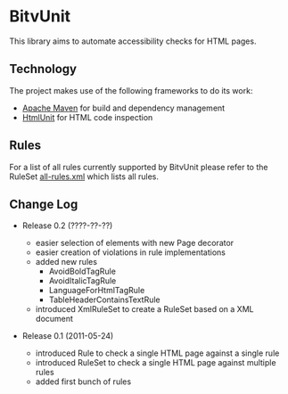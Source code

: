 BitvUnit
=============

This library aims to automate accessibility checks for HTML pages.

Technology
-------------

The project makes use of the following frameworks to do its work:

* [Apache Maven](http://maven.apache.org/) for build and dependency management
* [HtmlUnit](http://htmlunit.sourceforge.net/) for HTML code inspection

Rules
-------------

For a list of all rules currently supported by BitvUnit please refer to the RuleSet [all-rules.xml](https://github.com/codescape/bitvunit/blob/master/src/main/resources/rulesets/all-rules.xml) which lists all rules.

Change Log
-------------

* Release 0.2 (????-??-??)
    * easier selection of elements with new Page decorator
    * easier creation of violations in rule implementations
    * added new rules
        * AvoidBoldTagRule
        * AvoidItalicTagRule
        * LanguageForHtmlTagRule
        * TableHeaderContainsTextRule
    * introduced XmlRuleSet to create a RuleSet based on a XML document

* Release 0.1 (2011-05-24)
    * introduced Rule to check a single HTML page against a single rule
    * introduced RuleSet to check a single HTML page against multiple rules
    * added first bunch of rules
